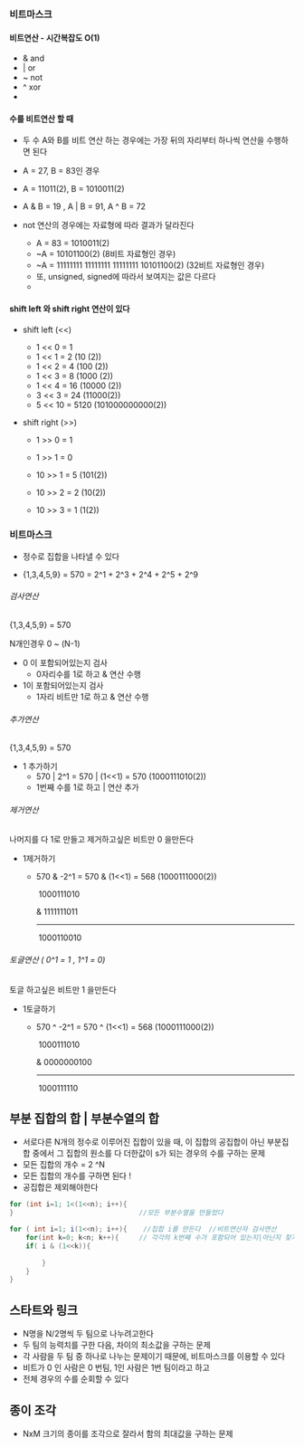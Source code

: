 ### 비트마스크

#### 비트연산  -  시간복잡도 O(1)

- & and
- | or
- ~ not
- ^ xor
- 

#### 수를 비트연산 할 때

- 두 수 A와 B를 비트 연산 하는 경우에는 가장 뒤의 자리부터 하나씩 연산을 수행하면 된다
- A = 27, B = 83인 경우
- A = 11011(2), B = 1010011(2)
- A & B = 19 , A | B = 91,  A ^ B = 72



- not 연산의 경우에는 자료형에 따라 결과가 달라진다
  - A = 83 = 1010011(2)
  - ~A = 10101100(2) (8비트 자료형인 경우)
  - ~A = 11111111 11111111 11111111 10101100(2) (32비트 자료형인 경우)
  - 또, unsigned, signed에 따라서 보여지는 값은 다르다
  - 

#### shift left 와 shift right 연산이 있다

- shift left (<<) 

  - 1 << 0 = 1
  - 1 <<  1 = 2 (10 (2))
  - 1 <<  2 = 4 (100 (2))
  - 1 <<  3 = 8 (1000 (2))
  - 1 <<  4  = 16 (10000 (2))
  - 3 <<  3 = 24 (11000(2))
  - 5 << 10 = 5120 (101000000000(2))

- shift right (>>)

  - 1 >> 0 = 1

  - 1 >> 1 = 0

  - 10 >> 1 = 5 (101(2)) 

  - 10 >> 2 = 2 (10(2))

  - 10 >> 3 = 1 (1(2))

    

### 비트마스크

- 정수로 집합을 나타낼 수 있다

- {1,3,4,5,9} = 570 = 2^1 + 2^3 + 2^4 + 2^5 + 2^9





###### 검사연산

{1,3,4,5,9} = 570

N개인경우 0 ~ (N-1)

- 0 이 포함되어있는지 검사
  - 0자리수를 1로 하고 & 연산 수행
- 1이 포함되어있는지 검사
  - 1자리 비트만 1로 하고 & 연산 수행



###### 추가연산

{1,3,4,5,9} = 570

- 1 추가하기
  - 570 | 2^1 = 570 | (1<<1) = 570 (1000111010(2)) 
  -  1번째 수를 1로 하고 | 연산 추가



###### 제거연산

나머지를 다 1로 만들고 제거하고싶은 비트만 0 을만든다

- 1제거하기

  - 570 & -2^1 = 570 & (1<<1) = 568 (1000111000(2))

    ​	1000111010

    &  1111111011

    -----------------------

    ​     1000110010



###### 토글연산 ( 0^1 = 1 ,  1^1 = 0)

토글 하고싶은 비트만 1 을만든다

- 1토글하기

  - 570 ^ -2^1 = 570 ^  (1<<1) = 568 (1000111000(2))

    ​	1000111010

    &  0000000100

    -----------------------

    ​     1000111110





## 부분 집합의 합 | 부분수열의 합

- 서로다른 N개의 정수로 이루어진 집합이 있을 때, 이 집합의 공집합이 아닌 부분집합 중에서 그 집합의 원소를 다 더한값이 s가 되는 경우의 수를 구하는 문제
- 모든 집합의 개수 = 2 ^N
- 모든 집합의 개수를 구하면 된다 !
- 공집합은 제외해야한다

```java
for (int i=1; 1<(1<<n); i++){
}    							//모든 부분수열을 만들었다
```



```java
for ( int i=1; i(1<<n); i++){    //집합 i를 만든다  //비트연산자 검사연산
	for(int k=0; k<n; k++){		// 각각의 k번째 수가 포함되어 있는지|아닌지 찾기
	if( i & (1<<k)){
	
		}
	}
}
```





## 스타트와 링크

- N명을 N/2명씩 두 팀으로 나누려고한다
- 두 팀의 능력치를 구한 다음, 차이의 최소값을 구하는 문제
- 각 사람을 두 팀 중 하나로 나누는 문제이기 때문에, 비트마스크를 이용할 수 있다
- 비트가 0 인 사람은 0 번팀, 1인 사람은 1번 팀이라고 하고
- 전체 경우의 수를 순회할 수 있다



## 종이 조각

- NxM 크기의 종이를 조각으로 잘라서 함의 최대값을 구하는 문제